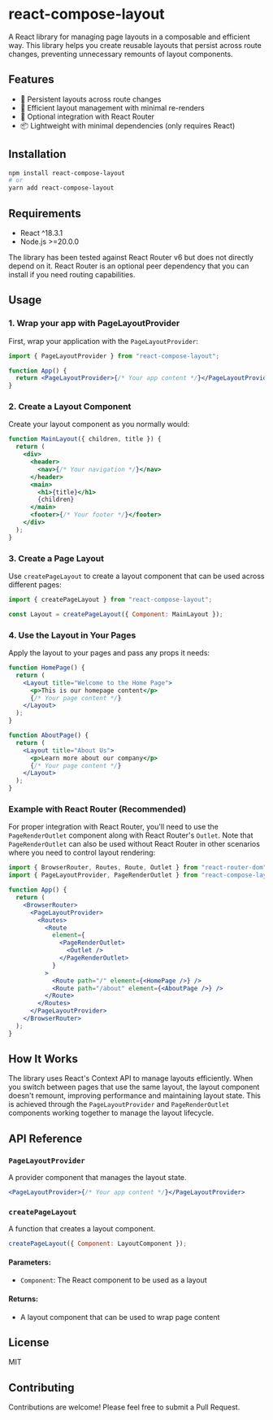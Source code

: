 # react-compose-layout

A React library for managing page layouts in a composable and efficient way. This library helps you create reusable layouts that persist across route changes, preventing unnecessary remounts of layout components.

## Features

- 🔄 Persistent layouts across route changes
- 🎯 Efficient layout management with minimal re-renders
- 🔌 Optional integration with React Router
- 📦 Lightweight with minimal dependencies (only requires React)

## Installation

```bash
npm install react-compose-layout
# or
yarn add react-compose-layout
```

## Requirements

- React ^18.3.1
- Node.js >=20.0.0

The library has been tested against React Router v6 but does not directly depend on it. React Router is an optional peer dependency that you can install if you need routing capabilities.

## Usage

### 1. Wrap your app with PageLayoutProvider

First, wrap your application with the `PageLayoutProvider`:

```jsx
import { PageLayoutProvider } from "react-compose-layout";

function App() {
  return <PageLayoutProvider>{/* Your app content */}</PageLayoutProvider>;
}
```

### 2. Create a Layout Component

Create your layout component as you normally would:

```jsx
function MainLayout({ children, title }) {
  return (
    <div>
      <header>
        <nav>{/* Your navigation */}</nav>
      </header>
      <main>
        <h1>{title}</h1>
        {children}
      </main>
      <footer>{/* Your footer */}</footer>
    </div>
  );
}
```

### 3. Create a Page Layout

Use `createPageLayout` to create a layout component that can be used across different pages:

```jsx
import { createPageLayout } from "react-compose-layout";

const Layout = createPageLayout({ Component: MainLayout });
```

### 4. Use the Layout in Your Pages

Apply the layout to your pages and pass any props it needs:

```jsx
function HomePage() {
  return (
    <Layout title="Welcome to the Home Page">
      <p>This is our homepage content</p>
      {/* Your page content */}
    </Layout>
  );
}

function AboutPage() {
  return (
    <Layout title="About Us">
      <p>Learn more about our company</p>
      {/* Your page content */}
    </Layout>
  );
}
```

### Example with React Router (Recommended)

For proper integration with React Router, you'll need to use the `PageRenderOutlet` component along with React Router's `Outlet`. Note that `PageRenderOutlet` can also be used without React Router in other scenarios where you need to control layout rendering:

```jsx
import { BrowserRouter, Routes, Route, Outlet } from "react-router-dom";
import { PageLayoutProvider, PageRenderOutlet } from "react-compose-layout";

function App() {
  return (
    <BrowserRouter>
      <PageLayoutProvider>
        <Routes>
          <Route
            element={
              <PageRenderOutlet>
                <Outlet />
              </PageRenderOutlet>
            }
          >
            <Route path="/" element={<HomePage />} />
            <Route path="/about" element={<AboutPage />} />
          </Route>
        </Routes>
      </PageLayoutProvider>
    </BrowserRouter>
  );
}
```

## How It Works

The library uses React's Context API to manage layouts efficiently. When you switch between pages that use the same layout, the layout component doesn't remount, improving performance and maintaining layout state. This is achieved through the `PageLayoutProvider` and `PageRenderOutlet` components working together to manage the layout lifecycle.

## API Reference

### `PageLayoutProvider`

A provider component that manages the layout state.

```jsx
<PageLayoutProvider>{/* Your app content */}</PageLayoutProvider>
```

### `createPageLayout`

A function that creates a layout component.

```jsx
createPageLayout({ Component: LayoutComponent });
```

#### Parameters:

- `Component`: The React component to be used as a layout

#### Returns:

- A layout component that can be used to wrap page content

## License

MIT

## Contributing

Contributions are welcome! Please feel free to submit a Pull Request.
